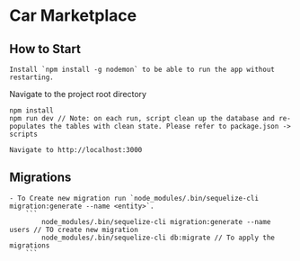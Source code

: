# Car Marketplace

## How to Start

    Install `npm install -g nodemon` to be able to run the app without restarting.

Navigate to the project root directory

    npm install
    npm run dev // Note: on each run, script clean up the database and re-populates the tables with clean state. Please refer to package.json -> scripts

    Navigate to http://localhost:3000

## Migrations

    - To Create new migration run `node_modules/.bin/sequelize-cli migration:generate --name <entity>`. 
        ```
            node_modules/.bin/sequelize-cli migration:generate --name users // TO create new migration
            node_modules/.bin/sequelize-cli db:migrate // To apply the migrations
        ```